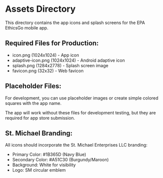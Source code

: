 # Assets Directory

This directory contains the app icons and splash screens for the EPA EthicsGo mobile app.

## Required Files for Production:
- icon.png (1024x1024) - App icon
- adaptive-icon.png (1024x1024) - Android adaptive icon  
- splash.png (1284x2778) - Splash screen image
- favicon.png (32x32) - Web favicon

## Placeholder Files:
For development, you can use placeholder images or create simple colored squares with the app name.

The app will work without these files for development testing, but they are required for app store submission.

## St. Michael Branding:
All icons should incorporate the St. Michael Enterprises LLC branding:
- Primary Color: #1B365D (Navy Blue)
- Secondary Color: #A51C30 (Burgundy/Maroon)
- Background: White for visibility
- Logo: SM circular emblem